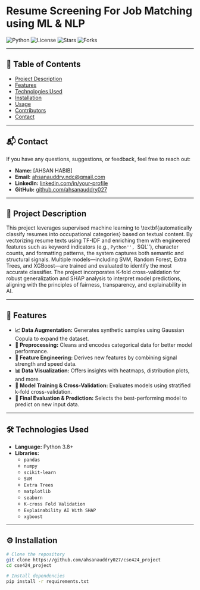 # Resume Screening For Job Matching using ML & NLP

![Python](https://img.shields.io/badge/Python-3.8%2B-blue.svg)
![License](https://img.shields.io/badge/License-MIT-green.svg)
![Stars](https://img.shields.io/github/stars/yourusername/your-repo.svg?style=social)
![Forks](https://img.shields.io/github/forks/yourusername/your-repo.svg?style=social)

---

## 📑 Table of Contents

- [Project Description](#project-description)
- [Features](#features)
- [Technologies Used](#technologies-used)
- [Installation](#installation)
- [Usage](#usage)
- [Contributors](#contributors)
- [Contact](#contact)

---
## 📬 Contact

If you have any questions, suggestions, or feedback, feel free to reach out:

- **Name:** [AHSAN HABIB]
- **Email:** ahsanauddry.ndc@gmail.com
- **LinkedIn:** [linkedin.com/in/your-profile](https://linkedin.com/in/your-profile)
- **GitHub:** [github.com/ahsanauddry027](https://github.com/ahsanauddry027)

---

## 🧠 Project Description

This project leverages supervised machine learning to \textbf{automatically classify resumes into occupational categories} based on textual content. By vectorizing resume texts using TF-IDF and enriching them with engineered features such as keyword indicators (e.g., ``Python'', ``SQL''), character counts, and formatting patterns, the system captures both semantic and structural signals. Multiple models—including SVM, Random Forest, Extra Trees, and XGBoost—are trained and evaluated to identify the most accurate classifier. The project incorporates K-fold cross-validation for robust generalization and SHAP analysis to interpret model predictions, aligning with the principles of fairness, transparency, and explainability in AI.

---

## 🚀 Features

- **📈 Data Augmentation:** Generates synthetic samples using Gaussian Copula to expand the dataset.
- **🧹 Preprocessing:** Cleans and encodes categorical data for better model performance.
- **🔧 Feature Engineering:** Derives new features by combining signal strength and speed data.
- **📊 Data Visualization:** Offers insights with heatmaps, distribution plots, and more.
- **🧪 Model Training & Cross-Validation:** Evaluates models using stratified k-fold cross-validation.
- **🎯 Final Evaluation & Prediction:** Selects the best-performing model to predict on new input data.

---

## 🛠️ Technologies Used

- **Language:** Python 3.8+
- **Libraries:**
  - `pandas`
  - `numpy`
  - `scikit-learn`
  - `SVM`
  - `Extra Trees`
  - `matplotlib`
  - `seaborn`
  - `K-cross Fold Validation`
  - `Explainability AI With SHAP`
  - `xgboost`

---

## ⚙️ Installation

```bash
# Clone the repository
git clone https://github.com/ahsanauddry027/cse424_project
cd cse424_project

# Install dependencies
pip install -r requirements.txt
